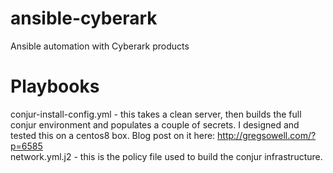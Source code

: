 # ansible-cyberark
Ansible automation with Cyberark products

# Playbooks
conjur-install-config.yml - this takes a clean server, then builds the full conjur environment and populates a couple of secrets.  I designed and tested this on a centos8 box.  Blog post on it here: http://gregsowell.com/?p=6585  
network.yml.j2 - this is the policy file used to build the conjur infrastructure.
